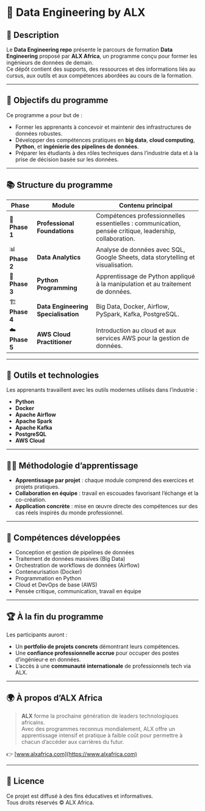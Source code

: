 # 🧠 Data Engineering by ALX 

## 🚀 Description

Le **Data Engineering repo** présente le parcours de formation **Data Engineering** proposé par **ALX Africa**, un programme conçu pour former les ingénieurs de données de demain.  
Ce dépôt contient des supports, des ressources et des informations liés au cursus, aux outils et aux compétences abordées au cours de la formation.

---

## 🎯 Objectifs du programme

Ce programme a pour but de :
- Former les apprenants à concevoir et maintenir des infrastructures de données robustes.
- Développer des compétences pratiques en **big data**, **cloud computing**, **Python**, et **ingénierie des pipelines de données**.
- Préparer les étudiants à des rôles techniques dans l’industrie data et à la prise de décision basée sur les données.

---

## 📚 Structure du programme

| Phase | Module | Contenu principal |
|-------|---------|------------------|
| 🧩 **Phase 1** | **Professional Foundations** | Compétences professionnelles essentielles : communication, pensée critique, leadership, collaboration. |
| 📊 **Phase 2** | **Data Analytics** | Analyse de données avec SQL, Google Sheets, data storytelling et visualisation. |
| 🐍 **Phase 3** | **Python Programming** | Apprentissage de Python appliqué à la manipulation et au traitement de données. |
| 🏗️ **Phase 4** | **Data Engineering Specialisation** | Big Data, Docker, Airflow, PySpark, Kafka, PostgreSQL. |
| ☁️ **Phase 5** | **AWS Cloud Practitioner** | Introduction au cloud et aux services AWS pour la gestion de données. |

---

## 🧰 Outils et technologies

Les apprenants travaillent avec les outils modernes utilisés dans l’industrie :

- **Python**
- **Docker**
- **Apache Airflow**
- **Apache Spark**
- **Apache Kafka**
- **PostgreSQL**
- **AWS Cloud**

---
## 🧑‍💻 Méthodologie d’apprentissage

- **Apprentissage par projet** : chaque module comprend des exercices et projets pratiques.  
- **Collaboration en équipe** : travail en escouades favorisant l’échange et la co-création.  
- **Application concrète** : mise en œuvre directe des compétences sur des cas réels inspirés du monde professionnel.  

---
## 💼 Compétences développées

- Conception et gestion de pipelines de données  
- Traitement de données massives (Big Data)  
- Orchestration de workflows de données (Airflow)  
- Conteneurisation (Docker)  
- Programmation en Python  
- Cloud et DevOps de base (AWS)  
- Pensée critique, communication, travail en équipe  

---
## 🏆 À la fin du programme

Les participants auront :
- Un **portfolio de projets concrets** démontrant leurs compétences.  
- Une **confiance professionnelle accrue** pour occuper des postes d’ingénieur·e en données.  
- L’accès à une **communauté internationale** de professionnels tech via ALX.  

---
## 🌍 À propos d’ALX Africa

> **ALX** forme la prochaine génération de leaders technologiques africains.  
> Avec des programmes reconnus mondialement, ALX offre un apprentissage intensif et pratique à faible coût pour permettre à chacun d’accéder aux carrières du futur.

👉 [www.alxafrica.com](https://www.alxafrica.com)

---
## 📄 Licence

Ce projet est diffusé à des fins éducatives et informatives.  
Tous droits réservés © ALX Africa.
